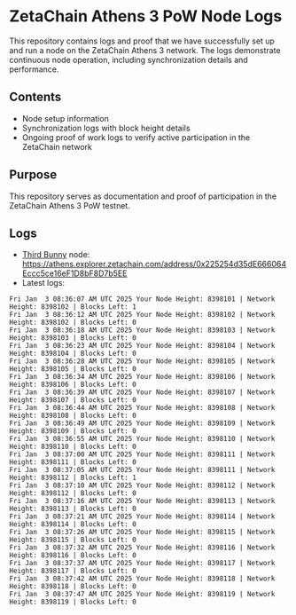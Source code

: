 # ZetaChain Athens 3 PoW Node Logs
This repository contains logs and proof that we have successfully set up and run a node on the ZetaChain Athens 3 network. The logs demonstrate continuous node operation, including synchronization details and performance.

## Contents
- Node setup information
- Synchronization logs with block height details
- Ongoing proof of work logs to verify active participation in the ZetaChain network

## Purpose
This repository serves as documentation and proof of participation in the ZetaChain Athens 3 PoW testnet.

## Logs

- [Third Bunny](https://thirdbunny.xyz/) node: https://athens.explorer.zetachain.com/address/0x225254d35dE666064Eccc5ce16eF1D8bF8D7b5EE
- Latest logs:
```
Fri Jan  3 08:36:07 AM UTC 2025 Your Node Height: 8398101 | Network Height: 8398102 | Blocks Left: 1
Fri Jan  3 08:36:12 AM UTC 2025 Your Node Height: 8398102 | Network Height: 8398102 | Blocks Left: 0
Fri Jan  3 08:36:18 AM UTC 2025 Your Node Height: 8398103 | Network Height: 8398103 | Blocks Left: 0
Fri Jan  3 08:36:23 AM UTC 2025 Your Node Height: 8398104 | Network Height: 8398104 | Blocks Left: 0
Fri Jan  3 08:36:28 AM UTC 2025 Your Node Height: 8398105 | Network Height: 8398105 | Blocks Left: 0
Fri Jan  3 08:36:34 AM UTC 2025 Your Node Height: 8398106 | Network Height: 8398106 | Blocks Left: 0
Fri Jan  3 08:36:39 AM UTC 2025 Your Node Height: 8398107 | Network Height: 8398107 | Blocks Left: 0
Fri Jan  3 08:36:44 AM UTC 2025 Your Node Height: 8398108 | Network Height: 8398108 | Blocks Left: 0
Fri Jan  3 08:36:49 AM UTC 2025 Your Node Height: 8398109 | Network Height: 8398109 | Blocks Left: 0
Fri Jan  3 08:36:55 AM UTC 2025 Your Node Height: 8398110 | Network Height: 8398110 | Blocks Left: 0
Fri Jan  3 08:37:00 AM UTC 2025 Your Node Height: 8398111 | Network Height: 8398111 | Blocks Left: 0
Fri Jan  3 08:37:05 AM UTC 2025 Your Node Height: 8398111 | Network Height: 8398112 | Blocks Left: 1
Fri Jan  3 08:37:10 AM UTC 2025 Your Node Height: 8398112 | Network Height: 8398112 | Blocks Left: 0
Fri Jan  3 08:37:16 AM UTC 2025 Your Node Height: 8398113 | Network Height: 8398113 | Blocks Left: 0
Fri Jan  3 08:37:21 AM UTC 2025 Your Node Height: 8398114 | Network Height: 8398114 | Blocks Left: 0
Fri Jan  3 08:37:26 AM UTC 2025 Your Node Height: 8398115 | Network Height: 8398115 | Blocks Left: 0
Fri Jan  3 08:37:32 AM UTC 2025 Your Node Height: 8398116 | Network Height: 8398116 | Blocks Left: 0
Fri Jan  3 08:37:37 AM UTC 2025 Your Node Height: 8398117 | Network Height: 8398117 | Blocks Left: 0
Fri Jan  3 08:37:42 AM UTC 2025 Your Node Height: 8398118 | Network Height: 8398118 | Blocks Left: 0
Fri Jan  3 08:37:47 AM UTC 2025 Your Node Height: 8398119 | Network Height: 8398119 | Blocks Left: 0
```
